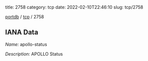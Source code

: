 title: 2758
category: tcp
date: 2022-02-10T22:46:10
slug: tcp/2758

[portdb](/) / [tcp](/category/tcp.html) / 2758


## IANA Data

_Name:_ apollo-status

_Description:_ APOLLO Status

